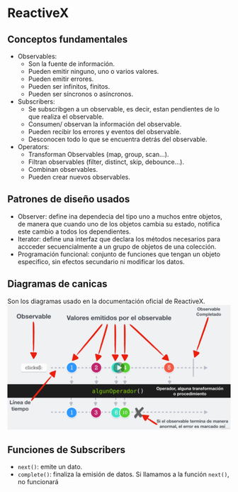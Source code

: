 # ReactiveX

## Conceptos fundamentales

- Observables:
  - Son la fuente de información.
  - Pueden emitir ninguno, uno o varios valores.
  - Pueden emitir errores.
  - Pueden ser infinitos, finitos.
  - Pueden ser síncronos o asíncronos.
- Subscribers:
  - Se subscribgen a un observable, es decir, estan pendientes de lo que realiza el observable.
  - Consumen/ observan la información del observable.
  - Pueden recibir los errores y eventos del observable.
  - Desconocen todo lo que se encuentra detrás del observable.
- Operators:
  - Transforman Observables (map, group, scan...).
  - Filtran observables (filter, distinct, skip, debounce...).
  - Combinan observables.
  - Pueden crear nuevos observables.

## Patrones de diseño usados

- Observer: define ina dependecia del tipo uno a muchos entre objetos, de manera que cuando uno de los objetos cambia su estado, notifica este cambio a todos los dependientes.
- Iterator: define una interfaz que declara los métodos necesarios para accceder secuencialmente a un grupo de objetos de una colección.
- Programación funcional: conjunto de funciones que tengan un objeto especifico, sin efectos secundario ni modificar los datos.

## Diagramas de canicas

Son los diagramas usado en la documentación oficial de ReactiveX.
![Esquema de diagrama de canicas](assets/img/Esquema-diagrama-canicas.png)

## Funciones de Subscribers

- `next()`: emite un dato.
- `complete()`: finaliza la emisión de datos. Si llamamos a la función `next()`, no funcionará
